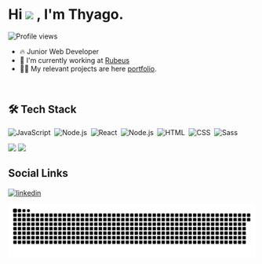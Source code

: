 
<div align="left">
  <h1> Hi <img src="https://raw.githubusercontent.com/kaueMarques/kaueMarques/master/hi.gif" width="30px"> , I'm Thyago. </h1>
  <p> <img src="https://komarev.com/ghpvc/?username=thyagoaraujom&color=yellow" alt="Profile views" /> </p>

  - 🔥  Junior Web Developer
  - 🔭 I'm currently working at [Rubeus](https://rubeus.com.br)
  - 👨‍💻 My relevant projects are here <a href="https://thyago-araujo-portfolio.vercel.app">portfolio</a>. 
</div>

<br>
<h2> 🛠 Tech Stack</h2>

![JavaScript](https://img.shields.io/badge/-JavaScript-05122A?style=flat&logo=javascript)&nbsp;
![Node.js](https://img.shields.io/badge/-Typescript-05122A?style=flat&logo=typescript)&nbsp;
![React](https://img.shields.io/badge/-React-05122A?style=flat&logo=react)&nbsp;
![Node.js](https://img.shields.io/badge/-Node.js-05122A?style=flat&logo=node.js)&nbsp;
![HTML](https://img.shields.io/badge/-HTML-05122A?style=flat&logo=HTML5)&nbsp;
![CSS](https://img.shields.io/badge/-CSS-05122A?style=flat&logo=CSS3&logoColor=1572B6)&nbsp;
![Sass](https://img.shields.io/badge/-Sass-05122A?style=flat&logo=sass)&nbsp;


 <p>
   <img height="180em" src="https://github-readme-stats.vercel.app/api/top-langs/?username=thyagoaraujom&layout=compact&langs_count=7&theme=dracula"/>
   <img height="180em"  src="https://github-readme-streak-stats.herokuapp.com?user=thyagoaraujom&theme=omni" />
 </p>

  
<h2> Social Links </h2>

<a href="https://www.linkedin.com/in/thyago-araujo-m/" target="_blank">
  <img align="center" src="https://img.shields.io/badge/-thyagoraujom-05122A?style=flat&logo=linkedin" alt="linkedin"/>
</a>

 
  ![Snake animation](https://github.com/thyagoaraujom/thyagoaraujom/blob/output/github-contribution-grid-snake.svg)
 
</div>
